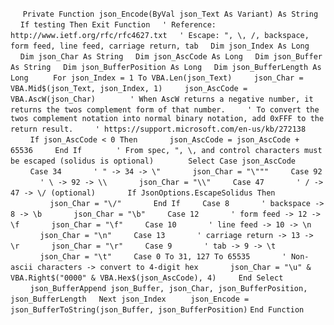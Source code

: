 &nbsp;&nbsp;&nbsp;&nbsp;
`Private Function json_Encode(ByVal json_Text As Variant) As String`
&nbsp;&nbsp;&nbsp;&nbsp;`If testing Then Exit Function`
&nbsp;&nbsp;&nbsp;&nbsp;`' Reference: http://www.ietf.org/rfc/rfc4627.txt`
&nbsp;&nbsp;&nbsp;&nbsp;`' Escape: ", \, /, backspace, form feed, line feed, carriage return, tab`
&nbsp;&nbsp;&nbsp;&nbsp;`Dim json_Index As Long`
&nbsp;&nbsp;&nbsp;&nbsp;`Dim json_Char As String`
&nbsp;&nbsp;&nbsp;&nbsp;`Dim json_AscCode As Long`
&nbsp;&nbsp;&nbsp;&nbsp;`Dim json_Buffer As String`
&nbsp;&nbsp;&nbsp;&nbsp;`Dim json_BufferPosition As Long`
&nbsp;&nbsp;&nbsp;&nbsp;`Dim json_BufferLength As Long`
&nbsp;&nbsp;&nbsp;&nbsp;
&nbsp;&nbsp;&nbsp;&nbsp;`For json_Index = 1 To VBA.Len(json_Text)`
&nbsp;&nbsp;&nbsp;&nbsp;&nbsp;&nbsp;&nbsp;&nbsp;`json_Char = VBA.Mid$(json_Text, json_Index, 1)`
&nbsp;&nbsp;&nbsp;&nbsp;&nbsp;&nbsp;&nbsp;&nbsp;`json_AscCode = VBA.AscW(json_Char)`
&nbsp;&nbsp;&nbsp;&nbsp;
&nbsp;&nbsp;&nbsp;&nbsp;&nbsp;&nbsp;&nbsp;&nbsp;`' When AscW returns a negative number, it returns the twos complement form of that number.`
&nbsp;&nbsp;&nbsp;&nbsp;&nbsp;&nbsp;&nbsp;&nbsp;`' To convert the twos complement notation into normal binary notation, add 0xFFF to the return result.`
&nbsp;&nbsp;&nbsp;&nbsp;&nbsp;&nbsp;&nbsp;&nbsp;`' https://support.microsoft.com/en-us/kb/272138`
&nbsp;&nbsp;&nbsp;&nbsp;&nbsp;&nbsp;&nbsp;&nbsp;`If json_AscCode < 0 Then`
&nbsp;&nbsp;&nbsp;&nbsp;&nbsp;&nbsp;&nbsp;&nbsp;&nbsp;&nbsp;&nbsp;&nbsp;`json_AscCode = json_AscCode + 65536`
&nbsp;&nbsp;&nbsp;&nbsp;&nbsp;&nbsp;&nbsp;&nbsp;`End If`
&nbsp;&nbsp;&nbsp;&nbsp;
&nbsp;&nbsp;&nbsp;&nbsp;&nbsp;&nbsp;&nbsp;&nbsp;`' From spec, ", \, and control characters must be escaped (solidus is optional)`
&nbsp;&nbsp;&nbsp;&nbsp;
&nbsp;&nbsp;&nbsp;&nbsp;&nbsp;&nbsp;&nbsp;&nbsp;`Select Case json_AscCode`
&nbsp;&nbsp;&nbsp;&nbsp;&nbsp;&nbsp;&nbsp;&nbsp;`Case 34`
&nbsp;&nbsp;&nbsp;&nbsp;&nbsp;&nbsp;&nbsp;&nbsp;&nbsp;&nbsp;&nbsp;&nbsp;`' " -> 34 -> \"`
&nbsp;&nbsp;&nbsp;&nbsp;&nbsp;&nbsp;&nbsp;&nbsp;&nbsp;&nbsp;&nbsp;&nbsp;`json_Char = "\"""`
&nbsp;&nbsp;&nbsp;&nbsp;&nbsp;&nbsp;&nbsp;&nbsp;`Case 92`
&nbsp;&nbsp;&nbsp;&nbsp;&nbsp;&nbsp;&nbsp;&nbsp;&nbsp;&nbsp;&nbsp;&nbsp;`' \ -> 92 -> \\`
&nbsp;&nbsp;&nbsp;&nbsp;&nbsp;&nbsp;&nbsp;&nbsp;&nbsp;&nbsp;&nbsp;&nbsp;`json_Char = "\\"`
&nbsp;&nbsp;&nbsp;&nbsp;&nbsp;&nbsp;&nbsp;&nbsp;`Case 47`
&nbsp;&nbsp;&nbsp;&nbsp;&nbsp;&nbsp;&nbsp;&nbsp;&nbsp;&nbsp;&nbsp;&nbsp;`' / -> 47 -> \/ (optional)`
&nbsp;&nbsp;&nbsp;&nbsp;&nbsp;&nbsp;&nbsp;&nbsp;&nbsp;&nbsp;&nbsp;&nbsp;`If JsonOptions.EscapeSolidus Then`
&nbsp;&nbsp;&nbsp;&nbsp;&nbsp;&nbsp;&nbsp;&nbsp;&nbsp;&nbsp;&nbsp;&nbsp;&nbsp;&nbsp;&nbsp;&nbsp;`json_Char = "\/"`
&nbsp;&nbsp;&nbsp;&nbsp;&nbsp;&nbsp;&nbsp;&nbsp;&nbsp;&nbsp;&nbsp;&nbsp;`End If`
&nbsp;&nbsp;&nbsp;&nbsp;&nbsp;&nbsp;&nbsp;&nbsp;`Case 8`
&nbsp;&nbsp;&nbsp;&nbsp;&nbsp;&nbsp;&nbsp;&nbsp;&nbsp;&nbsp;&nbsp;&nbsp;`' backspace -> 8 -> \b`
&nbsp;&nbsp;&nbsp;&nbsp;&nbsp;&nbsp;&nbsp;&nbsp;&nbsp;&nbsp;&nbsp;&nbsp;`json_Char = "\b"`
&nbsp;&nbsp;&nbsp;&nbsp;&nbsp;&nbsp;&nbsp;&nbsp;`Case 12`
&nbsp;&nbsp;&nbsp;&nbsp;&nbsp;&nbsp;&nbsp;&nbsp;&nbsp;&nbsp;&nbsp;&nbsp;`' form feed -> 12 -> \f`
&nbsp;&nbsp;&nbsp;&nbsp;&nbsp;&nbsp;&nbsp;&nbsp;&nbsp;&nbsp;&nbsp;&nbsp;`json_Char = "\f"`
&nbsp;&nbsp;&nbsp;&nbsp;&nbsp;&nbsp;&nbsp;&nbsp;`Case 10`
&nbsp;&nbsp;&nbsp;&nbsp;&nbsp;&nbsp;&nbsp;&nbsp;&nbsp;&nbsp;&nbsp;&nbsp;`' line feed -> 10 -> \n`
&nbsp;&nbsp;&nbsp;&nbsp;&nbsp;&nbsp;&nbsp;&nbsp;&nbsp;&nbsp;&nbsp;&nbsp;`json_Char = "\n"`
&nbsp;&nbsp;&nbsp;&nbsp;&nbsp;&nbsp;&nbsp;&nbsp;`Case 13`
&nbsp;&nbsp;&nbsp;&nbsp;&nbsp;&nbsp;&nbsp;&nbsp;&nbsp;&nbsp;&nbsp;&nbsp;`' carriage return -> 13 -> \r`
&nbsp;&nbsp;&nbsp;&nbsp;&nbsp;&nbsp;&nbsp;&nbsp;&nbsp;&nbsp;&nbsp;&nbsp;`json_Char = "\r"`
&nbsp;&nbsp;&nbsp;&nbsp;&nbsp;&nbsp;&nbsp;&nbsp;`Case 9`
&nbsp;&nbsp;&nbsp;&nbsp;&nbsp;&nbsp;&nbsp;&nbsp;&nbsp;&nbsp;&nbsp;&nbsp;`' tab -> 9 -> \t`
&nbsp;&nbsp;&nbsp;&nbsp;&nbsp;&nbsp;&nbsp;&nbsp;&nbsp;&nbsp;&nbsp;&nbsp;`json_Char = "\t"`
&nbsp;&nbsp;&nbsp;&nbsp;&nbsp;&nbsp;&nbsp;&nbsp;`Case 0 To 31, 127 To 65535`
&nbsp;&nbsp;&nbsp;&nbsp;&nbsp;&nbsp;&nbsp;&nbsp;&nbsp;&nbsp;&nbsp;&nbsp;`' Non-ascii characters -> convert to 4-digit hex`
&nbsp;&nbsp;&nbsp;&nbsp;&nbsp;&nbsp;&nbsp;&nbsp;&nbsp;&nbsp;&nbsp;&nbsp;`json_Char = "\u" & VBA.Right$("0000" & VBA.Hex$(json_AscCode), 4)`
&nbsp;&nbsp;&nbsp;&nbsp;&nbsp;&nbsp;&nbsp;&nbsp;`End Select`
&nbsp;&nbsp;&nbsp;&nbsp;
&nbsp;&nbsp;&nbsp;&nbsp;&nbsp;&nbsp;&nbsp;&nbsp;`json_BufferAppend json_Buffer, json_Char, json_BufferPosition, json_BufferLength`
&nbsp;&nbsp;&nbsp;&nbsp;`Next json_Index`
&nbsp;&nbsp;&nbsp;&nbsp;
&nbsp;&nbsp;&nbsp;&nbsp;`json_Encode = json_BufferToString(json_Buffer, json_BufferPosition)`
`End Function`

